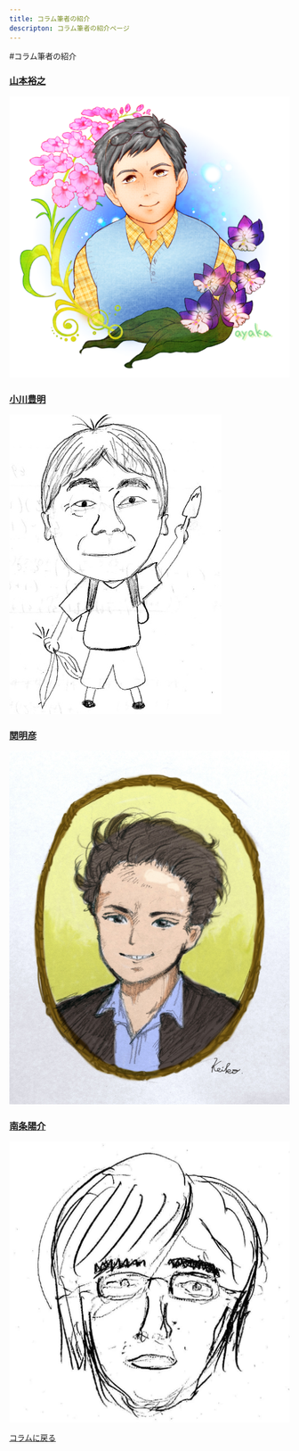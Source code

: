 ```yaml
---
title: コラム筆者の紹介
descripton: コラム筆者の紹介ページ
---
```

<link rel="stylesheet" href="assets/stylesheets/authors.css" />

#コラム筆者の紹介

<div class="authors clear-fix">
  <article class="authors-square">
    <h3 class="authors-square-title"><a href="columns/authors/yamamoto_hiroshi">山本裕之</a></h3>
    <img src="assets/images/author.png" alt="山本裕之">
  </article>
  <article class="authors-square">
    <h3 class="authors-square-title"><a href="columns/authors/ogawa_toyoaki">小川豊明</a></h3>
    <img src="assets/images/author_ogawa_toyoaki.jpg" alt="小川豊明">
  </article>
  <article class="authors-square">
    <h3 class="authors-square-title"><a href="columns/authors/seki_akihiko">関明彦</a></h3>
    <img src="assets/images/author_seki_akihiko.jpg" alt="関明彦">
  </article>
  <article class="authors-square">
    <h3 class="authors-square-title"><a href="columns/authors/nanjo_yosuke">南条陽介</a></h3>
    <img src="assets/images/author_nanjo_yosuke.jpg" alt="関明彦">
  </article>
</div>

[コラムに戻る](/news/list?tag=Column)
